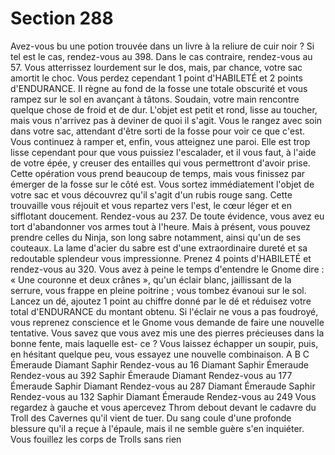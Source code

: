 # Section 288

Avez-vous bu une potion trouvée dans un livre à la reliure de cuir noir ? Si tel est le cas,
rendez-vous au 398. Dans le cas contraire, rendez-vous au 57.
Vous atterrissez lourdement sur le dos, mais, par chance, votre sac amortit le choc. Vous
perdez cependant 1 point d'HABILETÉ et 2 points d'ENDURANCE. II règne au fond de la fosse
une totale obscurité et vous rampez sur le sol en avançant à tâtons. Soudain, votre main
rencontre quelque chose de froid et de dur. L'objet est petit et rond, lisse au toucher, mais
vous n'arrivez pas à deviner de quoi il s'agit. Vous le rangez avec soin dans votre sac,
attendant d'être sorti de la fosse pour voir ce que c'est. Vous continuez à ramper et, enfin,
vous atteignez une paroi. Elle est trop lisse cependant pour que vous puissiez l'escalader,
et il vous faut, à l'aide de votre épée, y creuser des entailles qui vous permettront d'avoir
prise. Cette opération vous prend beaucoup de temps, mais vous finissez par émerger de
la fosse sur le côté est. Vous sortez immédiatement l'objet de votre sac et vous découvrez
qu'il s'agit d'un rubis rouge sang. Cette trouvaille vous réjouit et vous repartez vers l'est,
le cœur léger et en sifflotant doucement. Rendez-vous au 237.
De toute évidence, vous avez eu tort d'abandonner vos armes tout à l'heure. Mais à
présent, vous pouvez prendre celles du Ninja, son long sabre notamment, ainsi qu'un de
ses couteaux. La lame d'acier du sabre est d'une extraordinaire dureté et sa redoutable
splendeur vous impressionne. Prenez 4 points d'HABILETÉ et rendez-vous au 320.
Vous avez à peine le temps d'entendre le Gnome dire : « Une couronne et deux crânes »,
qu'un éclair blanc, jaillissant de la serrure, vous frappe en pleine poitrine ; vous tombez
évanoui sur le sol. Lancez un dé, ajoutez 1 point au chiffre donné par le dé et réduisez
votre total d'ENDURANCE du montant obtenu. Si l'éclair ne vous a pas foudroyé, vous
reprenez conscience et le Gnome vous demande de faire une nouvelle tentative. Vous
savez que vous avez mis une des pierres précieuses dans la bonne fente, mais laquelle est-
ce ? Vous laissez échapper un soupir, puis, en hésitant quelque peu, vous essayez une
nouvelle combinaison.
A
B
C
Émeraude
Diamant
Saphir
Rendez-vous au 16
Diamant
Saphir
Émeraude
Rendez-vous au 392
Saphir
Émeraude
Diamant
Rendez-vous au 177
Émeraude
Saphir
Diamant
Rendez-vous au 287
Diamant
Émeraude
Saphir
Rendez-vous au 132
Saphir
Diamant
Émeraude
Rendez-vous au 249
Vous regardez à gauche et vous apercevez Throm debout devant le cadavre du Troll des
Cavernes qu'il vient de tuer. Du sang coule d'une profonde blessure qu'il a reçue à
l'épaule, mais il ne semble guère s'en inquiéter. Vous fouillez les corps de Trolls sans rien